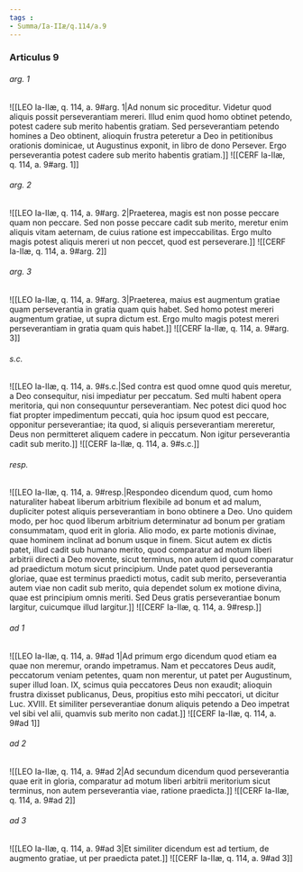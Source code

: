 ```yaml
---
tags : 
- Summa/Ia-IIæ/q.114/a.9
---
```


### Articulus 9

###### arg. 1
![[LEO Ia-IIæ, q. 114, a. 9#arg. 1|Ad nonum sic proceditur. Videtur quod aliquis possit perseverantiam mereri. Illud enim quod homo obtinet petendo, potest cadere sub merito habentis gratiam. Sed perseverantiam petendo homines a Deo obtinent, alioquin frustra peteretur a Deo in petitionibus orationis dominicae, ut Augustinus exponit, in libro de dono Persever. Ergo perseverantia potest cadere sub merito habentis gratiam.]]
![[CERF Ia-IIæ, q. 114, a. 9#arg. 1]]

###### arg. 2
![[LEO Ia-IIæ, q. 114, a. 9#arg. 2|Praeterea, magis est non posse peccare quam non peccare. Sed non posse peccare cadit sub merito, meretur enim aliquis vitam aeternam, de cuius ratione est impeccabilitas. Ergo multo magis potest aliquis mereri ut non peccet, quod est perseverare.]]
![[CERF Ia-IIæ, q. 114, a. 9#arg. 2]]

###### arg. 3
![[LEO Ia-IIæ, q. 114, a. 9#arg. 3|Praeterea, maius est augmentum gratiae quam perseverantia in gratia quam quis habet. Sed homo potest mereri augmentum gratiae, ut supra dictum est. Ergo multo magis potest mereri perseverantiam in gratia quam quis habet.]]
![[CERF Ia-IIæ, q. 114, a. 9#arg. 3]]

###### s.c.
![[LEO Ia-IIæ, q. 114, a. 9#s.c.|Sed contra est quod omne quod quis meretur, a Deo consequitur, nisi impediatur per peccatum. Sed multi habent opera meritoria, qui non consequuntur perseverantiam. Nec potest dici quod hoc fiat propter impedimentum peccati, quia hoc ipsum quod est peccare, opponitur perseverantiae; ita quod, si aliquis perseverantiam mereretur, Deus non permitteret aliquem cadere in peccatum. Non igitur perseverantia cadit sub merito.]]
![[CERF Ia-IIæ, q. 114, a. 9#s.c.]]

###### resp.
![[LEO Ia-IIæ, q. 114, a. 9#resp.|Respondeo dicendum quod, cum homo naturaliter habeat liberum arbitrium flexibile ad bonum et ad malum, dupliciter potest aliquis perseverantiam in bono obtinere a Deo. Uno quidem modo, per hoc quod liberum arbitrium determinatur ad bonum per gratiam consummatam, quod erit in gloria. Alio modo, ex parte motionis divinae, quae hominem inclinat ad bonum usque in finem. Sicut autem ex dictis patet, illud cadit sub humano merito, quod comparatur ad motum liberi arbitrii directi a Deo movente, sicut terminus, non autem id quod comparatur ad praedictum motum sicut principium. Unde patet quod perseverantia gloriae, quae est terminus praedicti motus, cadit sub merito, perseverantia autem viae non cadit sub merito, quia dependet solum ex motione divina, quae est principium omnis meriti. Sed Deus gratis perseverantiae bonum largitur, cuicumque illud largitur.]]
![[CERF Ia-IIæ, q. 114, a. 9#resp.]]

###### ad 1
![[LEO Ia-IIæ, q. 114, a. 9#ad 1|Ad primum ergo dicendum quod etiam ea quae non meremur, orando impetramus. Nam et peccatores Deus audit, peccatorum veniam petentes, quam non merentur, ut patet per Augustinum, super illud Ioan. IX, scimus quia peccatores Deus non exaudit; alioquin frustra dixisset publicanus, Deus, propitius esto mihi peccatori, ut dicitur Luc. XVIII. Et similiter perseverantiae donum aliquis petendo a Deo impetrat vel sibi vel alii, quamvis sub merito non cadat.]]
![[CERF Ia-IIæ, q. 114, a. 9#ad 1]]

###### ad 2
![[LEO Ia-IIæ, q. 114, a. 9#ad 2|Ad secundum dicendum quod perseverantia quae erit in gloria, comparatur ad motum liberi arbitrii meritorium sicut terminus, non autem perseverantia viae, ratione praedicta.]]
![[CERF Ia-IIæ, q. 114, a. 9#ad 2]]

###### ad 3
![[LEO Ia-IIæ, q. 114, a. 9#ad 3|Et similiter dicendum est ad tertium, de augmento gratiae, ut per praedicta patet.]]
![[CERF Ia-IIæ, q. 114, a. 9#ad 3]]

